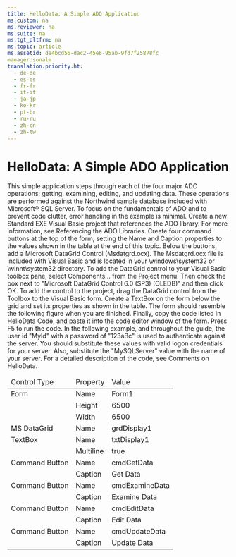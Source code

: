 ```yaml
---
title: HelloData: A Simple ADO Application
ms.custom: na
ms.reviewer: na
ms.suite: na
ms.tgt_pltfrm: na
ms.topic: article
ms.assetid: de4bcd56-dac2-45e6-95ab-9fd7f25878fc
manager:sonalm
translation.priority.ht: 
  - de-de
  - es-es
  - fr-fr
  - it-it
  - ja-jp
  - ko-kr
  - pt-br
  - ru-ru
  - zh-cn
  - zh-tw
---
```

# HelloData: A Simple ADO Application
<?xml version="1.0" encoding="utf-8"?>
<developerReferenceWithoutSyntaxDocument xmlns="http://ddue.schemas.microsoft.com/authoring/2003/5" xmlns:xlink="http://www.w3.org/1999/xlink" xmlns:xsi="http://www.w3.org/2001/XMLSchema-instance" xsi:schemaLocation="http://ddue.schemas.microsoft.com/authoring/2003/5 http://dduestorage.blob.core.windows.net/ddueschema/developer.xsd">
  <introduction>
    <para>This simple application steps through each of the four major ADO operations: getting, examining, editing, and updating data. These operations are performed against the Northwind sample database included with Microsoft® SQL Server. To focus on the fundamentals of ADO and to prevent code clutter, error handling in the example is minimal. </para>
    <procedure>
      <title>To run HelloData</title>
      <steps class="ordered">
        <step>
          <content>
            <para>Create a new Standard EXE Visual Basic project that references the ADO library. For more information, see <legacyLink xlink:href="573f8f27-babd-4e2f-bf9a-270ee7024975">Referencing the ADO Libraries</legacyLink>. </para>
          </content>
        </step>
        <step>
          <content>
            <para>Create four command buttons at the top of the form, setting the <legacyBold>Name</legacyBold> and <legacyBold>Caption</legacyBold> properties to the values shown in the table at the end of this topic. </para>
          </content>
        </step>
        <step>
          <content>
            <para>Below the buttons, add a <legacyBold>Microsoft DataGrid Control</legacyBold> (Msdatgrd.ocx). The Msdatgrd.ocx file is included with Visual Basic and is located in your \windows\system32 or \winnt\system32 directory. To add the DataGrid control to your Visual Basic toolbox pane, select <legacyBold>Components...</legacyBold> from the <legacyBold>Project</legacyBold> menu. Then check the box next to "Microsoft DataGrid Control 6.0 (SP3) (OLEDB)" and then click <legacyBold>OK</legacyBold>. To add the control to the project, drag the DataGrid control from the Toolbox to the Visual Basic form.</para>
          </content>
        </step>
        <step>
          <content>
            <para>Create a <legacyBold>TextBox</legacyBold> on the form below the grid and set its properties as shown in the table. The form should resemble the following figure when you are finished. </para>
          </content>
        </step>
        <step>
          <content>
            <para>Finally, copy the code listed in <legacyLink xlink:href="6da136c5-fa93-4fe6-9bf5-90f4d92441fb">HelloData Code</legacyLink>, and paste it into the code editor window of the form. Press <legacyBold>F5</legacyBold> to run the code. </para>
          </content>
        </step>
      </steps>
      <conclusion>
        <content>
          <alert class="note">
            <para>In the following example, and throughout the guide, the user id "MyId" with a password of "123aBc" is used to authenticate against the server. You should substitute these values with valid logon credentials for your server. Also, substitute the "MySQLServer" value with the name of your server.</para>
          </alert>
          <para>For a detailed description of the code, see <legacyLink xlink:href="a2831d77-7040-4b73-bbae-fe0bf78107ed">Comments on HelloData</legacyLink>.</para>
        </content>
      </conclusion>
    </procedure>
    <mediaLink>
      <image xlink:href="7053f5d1-7f7b-495f-9dbc-591e9bbf15a8" />
    </mediaLink>
    <table xmlns:caps="http://schemas.microsoft.com/build/caps/2013/11">
      <thead>
        <tr>
          <TD>
            <para>Control Type</para>
          </TD>
          <TD>
            <para>Property</para>
          </TD>
          <TD>
            <para>Value</para>
          </TD>
        </tr>
      </thead>
      <tbody>
        <tr>
          <TD>
            <para>Form</para>
          </TD>
          <TD>
            <para>Name</para>
          </TD>
          <TD>
            <para>Form1</para>
          </TD>
        </tr>
        <tr>
          <TD>
            <para> </para>
          </TD>
          <TD>
            <para>Height</para>
          </TD>
          <TD>
            <para>6500</para>
          </TD>
        </tr>
        <tr>
          <TD>
            <para> </para>
          </TD>
          <TD>
            <para>Width</para>
          </TD>
          <TD>
            <para>6500</para>
          </TD>
        </tr>
        <tr>
          <TD>
            <para>MS DataGrid</para>
          </TD>
          <TD>
            <para>Name</para>
          </TD>
          <TD>
            <para>grdDisplay1</para>
          </TD>
        </tr>
        <tr>
          <TD>
            <para>TextBox</para>
          </TD>
          <TD>
            <para>Name</para>
          </TD>
          <TD>
            <para>txtDisplay1</para>
          </TD>
        </tr>
        <tr>
          <TD>
            <para> </para>
          </TD>
          <TD>
            <para>Multiline</para>
          </TD>
          <TD>
            <para>true</para>
          </TD>
        </tr>
        <tr>
          <TD>
            <para>Command Button</para>
          </TD>
          <TD>
            <para>Name</para>
          </TD>
          <TD>
            <para>cmdGetData</para>
          </TD>
        </tr>
        <tr>
          <TD>
            <para> </para>
          </TD>
          <TD>
            <para>Caption</para>
          </TD>
          <TD>
            <para>Get Data</para>
          </TD>
        </tr>
        <tr>
          <TD>
            <para>Command Button</para>
          </TD>
          <TD>
            <para>Name</para>
          </TD>
          <TD>
            <para>cmdExamineData</para>
          </TD>
        </tr>
        <tr>
          <TD>
            <para> </para>
          </TD>
          <TD>
            <para>Caption</para>
          </TD>
          <TD>
            <para>Examine Data</para>
          </TD>
        </tr>
        <tr>
          <TD>
            <para>Command Button</para>
          </TD>
          <TD>
            <para>Name</para>
          </TD>
          <TD>
            <para>cmdEditData</para>
          </TD>
        </tr>
        <tr>
          <TD>
            <para> </para>
          </TD>
          <TD>
            <para>Caption</para>
          </TD>
          <TD>
            <para>Edit Data</para>
          </TD>
        </tr>
        <tr>
          <TD>
            <para>Command Button</para>
          </TD>
          <TD>
            <para>Name</para>
          </TD>
          <TD>
            <para>cmdUpdateData</para>
          </TD>
        </tr>
        <tr>
          <TD>
            <para> </para>
          </TD>
          <TD>
            <para>Caption</para>
          </TD>
          <TD>
            <para>Update Data</para>
          </TD>
        </tr>
      </tbody>
    </table>
  </introduction>
  <relatedTopics />
</developerReferenceWithoutSyntaxDocument>